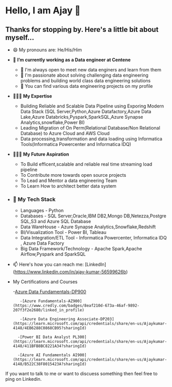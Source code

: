 # Hello, I am Ajay 👋

## Thanks for stopping by. Here's a little bit about myself...


- 😄 My pronouns are: He/His/Him
- 🔭 **I’m currently working as a Data engineer at Centene**
   - 👯 I'm always open to meet new data enginers and learn from them 
   - 💬 I'm passionate about solving challenging data engineering problems and building world class data engineering solutions
   - 🤘 You can find various data engineering projects on my profile
- 🧑🏻‍🏫 **My Expertise**
   - Building Reliable and Scalable Data Pipeline using Exporing Modern Data Stack (SQL Server,Python,Azure Datafactory,Azure Data Lake,Azure Databricks,Pyspark,SparkSQL,Azure Synapse Analytics,snowflake,Power BI)
   - Leading Migration of On Perm(Relational Database/Non Relational Database) to Azure Cloud and AWS Cloud
   - Data processing,transformation and data loading using Informatica Tools(Informatica Powercenter and Informatica IDQ)
     
-  🧑🏻‍🏫 **My Future Aspiration**
     - To Build efficent,scalable and reliable real time streaming load pipeline
     - To Contribute more towards open source projects 
     - To Lead and Mentor a data engineering Team
     - To Learn How to architect better data system
 
-  ### 📖 My Tech Stack
      - Languages - Python
      - Databases - SQL Server,Oracle,IBM DB2,Mongo DB,Netezza,Postgre SQL,S3 and Azure SQL Database
      - Data WareHouse - Azure Synapse Analytics,Snowflake,Redshift
      - BI/Visualization Tool - Power BI, Tableau
      - Data Integration/ETL Tool - Informatica Powercenter, Informatica IDQ , Azure Data Factory
      - Big Data Framework/Technology - Apache Spark,Apache Airflow,Pyspark and SparkSQL
   
- 📫 Here's how you can reach me: [LinkedIn] (https://www.linkedin.com/in/ajay-kumar-56599626b)
- My Certifications and Courses

     -[Azure Data Fundamentals-DP900](https://www.credly.com/badges/b2833dbf-2b67-4cef-b067-ce3da3ae014e/linked_in_profile)
  
         -[Azure Fundamentals-AZ900](https://www.credly.com/badges/8eaf210d-673a-46af-9892-207f3f2e2680/linked_in_profile)
  
         -[Azure Data Engineering Associate-DP203](https://learn.microsoft.com/api/credentials/share/en-us/Ajaykumar-4148/4EB6288C0868CB95?sharingId)
  
        -[Power BI Data Analyst PL300](https://learn.microsoft.com/api/credentials/share/en-us/Ajaykumar-4148/411BFB8BC8221A34?sharingId)
  
        -[Azure AI Fundamentals AI900](https://learn.microsoft.com/api/credentials/share/en-us/Ajaykumar-4148/B522C38F8015423A?sharingId)
  
If you want to talk to me or want to discuess something then feel free to ping on Linkedin.
  
